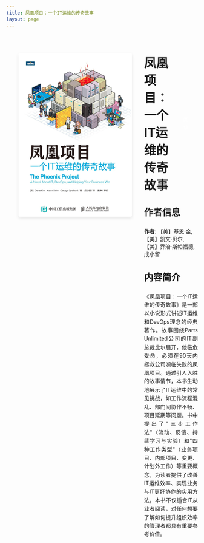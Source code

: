 ```yaml
---
title: 凤凰项目：一个IT运维的传奇故事
layout: page
---
```


<div class="book-info">
  <div class="book-cover">
    <img src="https://raw.githubusercontent.com/binarycoder777/personal-pic/main/pic/20250428085920.png" alt="凤凰项目：一个IT运维的传奇故事">
  </div>
  <div class="book-details">
    <div class="book-title">
      <h1>凤凰项目：一个IT运维的传奇故事</h1>
      <a href="https://github.com/binarycoder777/perosonal-book/blob/main/book/%E5%87%A4%E5%87%B0%E9%A1%B9%E7%9B%AE%E4%B8%80%E4%B8%AAIT%E8%BF%90%E7%BB%B4%E7%9A%84%E4%BC%A0%E5%A5%87%E6%95%85%E4%BA%8B%20(%20etc.)%20(Z-Library).epub" class="read-link">阅读</a>
    </div>
    <div class="author-info">
      <h2>作者信息</h2>
      <p><strong>作者</strong>: 【美】基恩·金, 【美】凯文·贝尔, 【美】乔治·斯帕福德, 成小留</p>
    </div>
    <div class="book-intro">
      <h2>内容简介</h2>
      <div class="intro-content">
        <p>《凤凰项目：一个IT运维的传奇故事》是一部以小说形式讲述IT运维和DevOps理念的经典著作。故事围绕Parts Unlimited公司的IT副总裁比尔展开，他临危受命，必须在90天内拯救公司濒临失败的凤凰项目。通过引人入胜的故事情节，本书生动地展示了IT运维中的常见挑战，如工作流程混乱、部门间协作不畅、项目延期等问题。书中提出了"三步工作法"（流动、反馈、持续学习与实验）和"四种工作类型"（业务项目、内部项目、变更、计划外工作）等重要概念，为读者提供了改善IT运维效率、实现业务与IT更好协作的实用方法。本书不仅适合IT从业者阅读，对任何想要了解如何提升组织效率的管理者都具有重要参考价值。</p>
      </div>
    </div>
  </div>
</div>

<style>
.book-info {
  display: flex;
  gap: 2rem;
  margin: 2rem 0;
  background-color: var(--vp-c-bg-soft);
  padding: 2rem;
  border-radius: 8px;
}

.book-cover img {
  max-width: 300px;
  height: auto;
  border-radius: 4px;
  box-shadow: 0 4px 8px rgba(0, 0, 0, 0.1);
}

.book-details {
  flex: 2;
}

.book-details h2 {
  margin-top: 0;
  color: var(--vp-c-text-1);
  font-size: 1.5rem;
  border-bottom: 2px solid var(--vp-c-divider);
  padding-bottom: 0.5rem;
  margin-bottom: 1rem;
}

.author-info {
  margin-bottom: 2rem;
}

.author-info p {
  margin: 0.5rem 0;
  color: var(--vp-c-text-2);
}

.intro-content {
  line-height: 1.6;
  color: var(--vp-c-text-2);
}

.intro-content p {
  margin: 1rem 0;
  text-align: justify;
}

@media (max-width: 768px) {
  .book-info {
    flex-direction: column;
    padding: 1rem;
  }

  .book-cover img {
    max-width: 100%;
  }
}

.book-title {
  display: flex;
  align-items: center;
  gap: 1rem;
  margin-bottom: 2rem;
}

.book-title h1 {
  margin: 0;
  color: var(--vp-c-text-1);
  font-size: 2rem;
}

.read-link {
  display: inline-block;
  padding: 0.5rem 1.5rem;
  background-color: var(--vp-c-brand);
  color: white;
  text-decoration: none;
  border-radius: 4px;
  transition: background-color 0.2s;
}

.read-link:hover {
  background-color: var(--vp-c-brand-dark);
}
</style>
